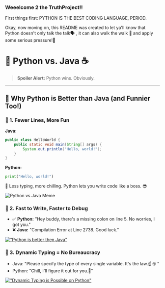 ### Weeelcome 2 the TruthProject!!


First things first: PYTHON IS THE BEST CODING LANGUAGE, PERIOD.


Okay, now moving on, this README was created to let ya'll know that Python doesn't
only talk the talk🗣️ , it can also walk the walk 🚶 and apply some serious pressure!💪

# 🐍 Python vs. Java ☕

> **Spoiler Alert:** Python wins. Obviously.

---

## 📌 Why Python is Better than Java (and Funnier Too!)

### 📝 1. Fewer Lines, More Fun
**Java:**
```java
public class HelloWorld {
    public static void main(String[] args) {
        System.out.println("Hello, world!");
    }
}
```
**Python:**
```python
print("Hello, world!")
```
🚀 Less typing, more chilling. Python lets you write code like a boss. 😎

![Python vs Java Meme](https://media.giphy.com/media/3oriO0OEd9QIDdllqo/giphy.gif)

### 🚀 2. Fast to Write, Faster to Debug
- ✅ **Python:** "Hey buddy, there's a missing colon on line 5. No worries, I got you."
- ❌ **Java:** "Compilation Error at Line 2738. Good luck."

[!["Python is better then Java"](https://www.digitalnest.in/blog/wp-content/uploads/2019/07/How-is-Python-better-than-Java.png)](https://www.digitalnest.in/blog/wp-content/uploads/2019/07/How-is-Python-better-than-Java.png)



### 🧠 3. Dynamic Typing = No Bureaucracy
- Java: "Please specify the type of every single variable. It's the law.☝️ 🤓 "
- Python: "Chill, I'll figure it out for you.🤙"

[!["Dynamic Typing is Possible on Python"](https://i.redd.it/on7o2ov4gjua1.png)](https://i.redd.it/on7o2ov4gjua1.png)
